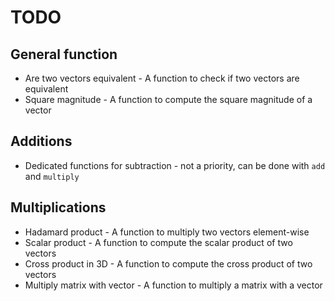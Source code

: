 # TODO

## General function

- Are two vectors equivalent - A function to check if two vectors are equivalent
- Square magnitude - A function to compute the square magnitude of a vector 

## Additions

- Dedicated functions for subtraction - not a priority, can be done with `add` and `multiply`

## Multiplications

- Hadamard product - A function to multiply two vectors element-wise
- Scalar product - A function to compute the scalar product of two vectors
- Cross product in 3D - A function to compute the cross product of two vectors
- Multiply matrix with vector - A function to multiply a matrix with a vector
